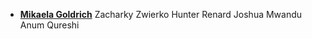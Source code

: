 * **[Mikaela Goldrich](https://github.com/mikaelagoldrich)**
Zacharky Zwierko
Hunter Renard
Joshua Mwandu
Anum Qureshi
